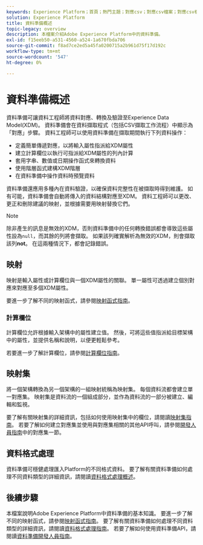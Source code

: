 ```yaml
---
keywords: Experience Platform；首頁；熱門主題；對應csv；對應csv檔案；對應csv檔案至xdm；將csv對應至xdm;ui指南；對應程式；資料準備；資料準備；準備資料；
solution: Experience Platform
title: 資料準備概述
topic-legacy: overview
description: 本檔案介紹Adobe Experience Platform中的資料準備。
exl-id: f15eeb50-a531-4560-a524-1a670fbda706
source-git-commit: f8ad7ce2ed5a45fa0200715a2b961d75f17d192c
workflow-type: tm+mt
source-wordcount: '547'
ht-degree: 0%

---
```



# 資料準備概述

資料準備可讓資料工程師將資料對應、轉換及驗證至Experience Data Model(XDM)。 資料準備會在資料擷取程式（包括CSV擷取工作流程）中顯示為「對應」步驟。 資料工程師可以使用資料準備在擷取期間執行下列資料操作：

- 定義簡單傳遞對應，以將輸入屬性指派給XDM屬性
- 建立計算欄位以執行可指派給XDM屬性的列內計算
- 套用字串、數值或日期操作函式來轉換資料
- 使用階層函式建構XDM階層
- 在資料準備中操作資料時預覽資料

資料準備還應用多種內在資料驗證，以確保資料完整性在被擷取時得到維護。 如有可能，資料準備會自動將傳入的資料結構對應至XDM。 資料工程師可以更改、更正和刪除建議的映射，並根據需要用映射替換它們。

>[!NOTE]
>
>除非產生的訊息是無效的XDM，否則資料準備中的任何轉換錯誤都會導致這些屬性設為`null`，而其餘的列將會擷取。 如果該列確實解析為無效的XDM，則會擷取該列&#x200B;**not**。 在這兩種情況下，都會記錄錯誤。

## 映射

映射是輸入屬性或計算欄位與一個XDM屬性的關聯。 單一屬性可透過建立個別對應來對應至多個XDM屬性。

要進一步了解不同的映射函式，請參閱[映射函式指南](./functions.md)。

### 計算欄位

計算欄位允許根據輸入架構中的屬性建立值。 然後，可將這些值指派給目標架構中的屬性，並提供名稱和說明，以便更輕鬆參考。

若要進一步了解計算欄位，請參閱[計算欄位指南](./functions.md#calculated-fields)。

## 映射集

將一個架構轉換為另一個架構的一組映射統稱為映射集。 每個資料流都會建立單一對應集。 映射集是資料流的一個組成部分，並作為資料流的一部分被建立、編輯和監視。

要了解有關映射集的詳細資訊，包括如何使用映射集中的欄位，請閱讀[映射集指南](./mapping-set.md)。 若要了解如何建立對應集並使用與對應集相關的其他API呼叫，請參閱[開發人員指南](./api/mapping-set.md)中的對應集一節。

## 資料格式處理

資料準備可穩健處理匯入Platform的不同格式資料。 要了解有關資料準備如何處理不同資料類型的詳細資訊，請閱讀[資料格式處理概述](./data-handling.md)。

## 後續步驟

本檔案說明Adobe Experience Platform中資料準備的基本知識。 要進一步了解不同的映射函式，請參閱[映射函式指南](./functions.md)。 要了解有關資料準備如何處理不同資料類型的詳細資訊，請閱讀[資料格式處理指南](./data-handling.md#dates)。 若要了解如何使用資料準備API，請閱讀[資料準備開發人員指南](api/overview.md)。
